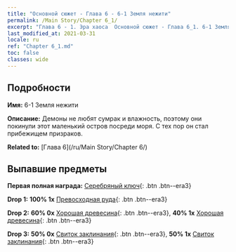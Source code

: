 ```yaml
---
title: "Основной сюжет - Глава 6 - 6-1 Земля нежити"
permalink: /Main Story/Chapter 6_1/
excerpt: "Глава 6 - 1. Эра хаоса  Основной сюжет - Глава 6_1. 6-1 Земля нежити"
last_modified_at: 2021-03-31
locale: ru
ref: "Chapter 6_1.md"
toc: false
classes: wide
---
```


## Подробности

 **Имя:** 6-1 Земля нежити

 **Описание:** Демоны не любят сумрак и влажность, поэтому они покинули этот маленький остров посреди моря. С тех пор он стал прибежищем призраков.

 **Related to:** [Глава 6](/ru/Main Story/Chapter 6/)

## Выпавшие предметы

 **Первая полная награда:** [Серебряный ключ](/ru/Items/con_693/){: .btn .btn--era3}

 **Drop 1:** **100% 1x** [Превосходная руда](/ru/Items/mat_19/){: .btn .btn--era3}

 **Drop 2:** **60% 0x** [Хорошая древесина](/ru/Items/mat_13/){: .btn .btn--era3}, **40% 1x** [Хорошая древесина](/ru/Items/mat_13/){: .btn .btn--era3}

 **Drop 3:** **50% 0x** [Свиток заклинания](/ru/Items/con_694/){: .btn .btn--era3}, **50% 1x** [Свиток заклинания](/ru/Items/con_694/){: .btn .btn--era3}

